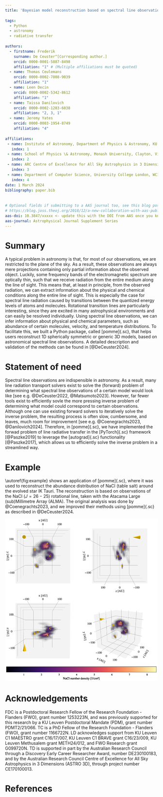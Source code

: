 ```yaml
---
title: 'Bayesian model reconstruction based on spectral line observations with pomme'

tags:
  - Python
  - astronomy
  - radiative transfer

authors:
  - firstname: Frederik
    surname: De Ceuster^[Corresponding author.]
    orcid: 0000-0001-5887-8498
    affiliation: "1" # (Multiple affiliations must be quoted)
  - name: Thomas Ceulemans
    orcid: 0000-0002-7808-9039
    affiliation: "1"
  - name: Leen Decin
    orcid: 0000-0002-5342-8612
    affiliation: "1"
  - name: Taissa Danilovich
    orcid: 0000-0002-1283-6038
    affiliation: "2, 3, 1"
  - name: Jeremy Yates
    orcid: 0000-0003-1954-8749
    affiliation: "4"

affiliations:
 - name: Institute of Astronomy, Department of Physics & Astronomy, KU Leuven, Celestijnenlaan 200D, 3001 Leuven, Belgium
   index: 1
 - name: School of Physics \& Astronomy, Monash University, Clayton, Victoria, Australia
   index: 2
 - name: ARC Centre of Excellence for All Sky Astrophysics in 3 Dimensions (ASTRO 3D), Clayton, Victoria, Australia
   index: 3
 - name: Department of Computer Science, University College London, WC1E 6EA, London, United Kingdom
   index: 4
date: 1 March 2024
bibliography: paper.bib


# Optional fields if submitting to a AAS journal too, see this blog post:
# https://blog.joss.theoj.org/2018/12/a-new-collaboration-with-aas-publishing
aas-doi: 10.3847/xxxxx <- update this with the DOI from AAS once you know it.
aas-journal: Astrophysical Journal Supplement Series
---
```



# Summary
A typical problem in astronomy is that, for most of our observations, we are restricted to the plane of the sky.
As a result, these observations are always mere projections containing only partial information about the observed object.
Luckily, some frequency bands of the electromagnetic spectrum are optically thin, such that we receive radiation from the entire medium along the line of sight.
This means that, at least in principle, from the observed radiation, we can extract information about the physical and chemical conditions along the entire line of sight.
This is especially the case for spectral line radiation caused by transitions between the quantized energy levels of atoms and molecules.
Rotational transition lines are particularly interesting, since they are excited in many astrophysical environments and can easily be resolved individually.
Using spectral line observations, we can infer information about physical and chemical parameters, such as abundance of certain molecules, velocity, and temperature distributions.
To facilitate this, we built a Python package, called [pomme]{.sc}, that helps users reconstruct 1D spherically symmetric or generic 3D models, based on astronomical spectral line observations.
A detailed description and validation of the methods can be found in [@DeCeuster2024].


# Statement of need
Spectral line observations are indispensible in astronomy.
As a result, many line radiation transport solvers exist to solve the (forward) problem of determining what spectral line observations of a certain model would look like [see e.g. @DeCeuster2022, @Matsumoto2023].
However, far fewer tools exist to efficiently sovle the more pressing inverse problem of determining what model could correspond to certain observations.
Although one can use existing forward solvers to iteratively solve the inverse problem, the resulting process is often slow, cumbersome, and leaves, much room for improvement [see e.g. @Coenegrachts2023, @Danilovich2024].
Therefore, in [pomme]{.sc}, we have implemented the forwad problem of line radiative transfer in the [PyTorch]{.sc} framework [@Paszke2019] to leverage the [autograd]{.sc} functionality [@Paszke2017], which allows us to efficiently solve the inverse problem in a streamlined way.


# Example
\autoref{fig:example} shows an application of [pomme]{.sc}, where it was used to reconstruct the abundance distribution of NaCl (table salt) around the evolved star IK Tauri.
The reconstruction is based on observations of the NaCl ($J=26-25$) rotational line, taken with the Atacama Large (sub)Millimetre Array (ALMA).
The original analysis was done by @Coenegrachts2023, and we improved their methods using [pomme]{.sc} as described in @DeCeuster2024.

![Reconstruction of the NaCl abundance distribution around the evolved star IK Tauri, created with [pomme]{.sc}. An interactive version of the figure is available in the [documentation](https://pomme.readthedocs.io/en/latest/_static/NaCl_reconstruction.html). \label{fig:example}](IKTau_NaCl.png)



# Acknowledgements
FDC is a Postdoctoral Research Fellow of the Research Foundation - Flanders (FWO), grant number 1253223N, and was previously supported for this research by a KU Leuven Postdoctoral Mandate (PDM), grant number PDMT2/21/066.
TC is a PhD Fellow of the Research Foundation - Flanders (FWO), grant number 1166722N.
LD acknowledges support from KU Leuven C1 MAESTRO grant C16/17/007, KU Leuven C1 BRAVE grant C16/23/009, KU Leuven Methusalem grant METH24/012, and FWO Research grant G099720N.
TD is supported in part by the Australian Research Council through a Discovery Early Career Researcher Award, number DE230100183, and by the Australian Research Council Centre of Excellence for All Sky Astrophysics in 3 Dimensions (ASTRO 3D), through project number CE170100013.


# References